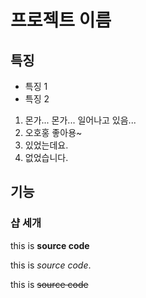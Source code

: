 # 프로젝트 이름

## 특징

* 특징 1
* 특징 2 

1. 몬가... 몬가... 일어나고 있음...
1. 오호홍 좋아용~
1. 있었는데요.
1. 없었습니다.

## 기능

### 샵 세개

this is **source code**

this is _source code_.

this is ~~source code~~